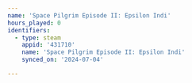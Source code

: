 ```yaml
---
name: 'Space Pilgrim Episode II: Epsilon Indi'
hours_played: 0
identifiers:
  - type: steam
    appid: '431710'
    name: 'Space Pilgrim Episode II: Epsilon Indi'
    synced_on: '2024-07-04'

---
```

